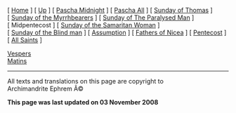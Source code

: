 \[ [Home](index.md) \] \[ [Up](pentecos.md) \]
\[ [Pascha Midnight](PaschaN.md) \] \[ [Pascha All](pascha.md) \]
\[ [Sunday of Thomas](ThomasSun.md) \]
\[ [Sunday of the Myrrhbearers](myrrh-sun.md) \]
\[ [Sunday of The Paralysed Man](ParalSun.md) \] \[ Midpentecost \]
\[ [Sunday of the Samaritan Woman](SamarSun.md) \]
\[ [Sunday of the Blind man](blindsunday.md) \]
\[ [Assumption](assumpti.md) \] \[ [Fathers of Nicea](fathers.md) \]
\[ [Pentecost](PentAll.md) \] \[ [All Saints](allsaints.md) \]

[Vespers](MidPentE.md)\
[Matins](MidPentM.md)

------------------------------------------------------------------------

All texts and translations on this page are copyright to\
Archimandrite Ephrem Â©

**This page was last updated on 03 November 2008**
